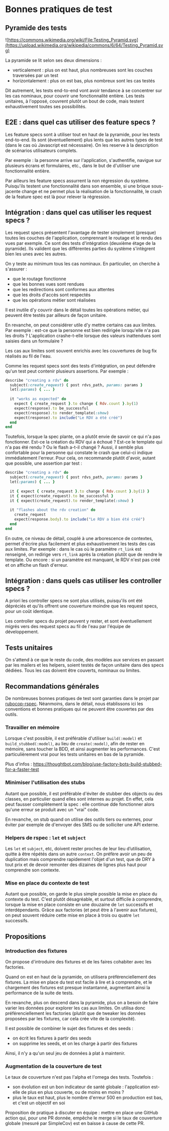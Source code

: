 # Bonnes pratiques de test

## Pyramide des tests

![https://commons.wikimedia.org/wiki/File:Testing_Pyramid.svg](https://upload.wikimedia.org/wikipedia/commons/6/64/Testing_Pyramid.svg)

La pyramide se lit selon ses deux dimensions : 
- verticalement : plus on est haut, plus nombreuses sont les couches traversées par un test
- horizontalement : plus on est bas, plus nombreux sont les cas testés

Dit autrement, les tests end-to-end vont avoir tendance à se concentrer sur les cas nominaux, pour couvrir une fonctionnalité entière. Les tests unitaires, à l'opposé, couvrent plutôt un bout de code, mais testent exhaustivement toutes ses possibilités.

## E2E : dans quel cas utiliser des feature specs ?

Les feature specs sont à utiliser tout en haut de la pyramide, pour les tests end-to-end. Ils sont (éventuellement) plus lents que les autres types de test (dans le cas où Javascript est nécessaire). On les reserve à la description de scénarios utilisateurs complets.

Par exemple : la personne arrive sur l'application, s'authentifie, navigue sur plusieurs écrans et formulaires, etc., dans le but de d'utiliser une fonctionnalité entière.

Par ailleurs les feature specs assurrent la non régression du système. Puisqu'ils testent une fonctionnalité dans son ensemble, si une brique sous-jacente change et ne permet plus la réalisation de la fonctionnalité, le crash de la feature spec est là pour relever la régression.

## Intégration : dans quel cas utiliser les request specs ?

Les request specs présentent l'avantage de tester simplement (presque) toutes les couches de l'application, comprennant le routage et le rendu des vues par exemple. Ce sont des tests d'intégration (deuxième étage de la pyramide). Ils valident que les différentes parties du système s'intègrent bien les unes avec les autres.

On y teste au minimum tous les cas nominaux. En particulier, on cherche à s'assurer : 
- que le routage fonctionne
- que les bonnes vues sont rendues
- que les redirections sont conformes aux attentes
- que les droits d'accès sont respectés
- que les opérations métier sont réalisées

Il est inutile d'y couvrir dans le détail toutes les opérations métier, qui peuvent être testés par ailleurs de façon unitaire.

En revanche, on peut considérer utile d'y mettre certains cas aux limites. Par exemple : est-ce que la personne est bien redirigée lorsqu'elle n'a pas les droits ? L'application crashe-t-elle lorsque des valeurs inattendues sont saisies dans un formulaire ?

Les cas aux limites sont souvent enrichis avec les couvertures de bug fix réalisés au fil de l'eau.

Comme les request specs sont des tests d'intégration, on peut défendre qu'un test peut contenir plusieurs assertions. Par exemple : 

```rb
describe "creating a rdv" do
  subject(:create_request) { post rdvs_path, params: params }
  let(:params) { ... }
  
  it "works as expected" do
    expect { create_request }.to change { Rdv.count }.by(1)
    expect(response).to be_successful
    expect(response).to render_template(:show)
    expect(response).to include("Le RDV a été créé")
  end
end
```

Toutefois, lorsque la spec plante, on a plutôt envie de savoir ce qui n'a pas fonctionner. Est-ce la création du RDV qui a échoué ? Est-ce le template qui n'a pas été rendu ? Ou le flash a-t-il changé ? Aussi, il semble plus confortable pour la personne qui constate le crash que celui-ci indique immédiatement l'erreur. Pour cela, on recommande plutôt d'avoir, autant que possible, une assertion par test : 

```rb
describe "creating a rdv" do
  subject(:create_request) { post rdvs_path, params: params }
  let(:params) { ... }
  
  it { expect { create_request }.to change { Rdv.count }.by(1) }
  it { expect(create_request).to be_successful }
  it { expect(create_request).to render_template(:show) }
  
  it "flashes about the rdv creation" do
    create_request   
    expect(response.body).to include("Le RDV a bien été créé")
  end
end
```

En outre, ce niveau de détail, couplé à une arborescence de contextes, permet d'écrire plus facilement et plus exhaustivement les tests des cas aux limites. Par exemple : dans le cas où le paramètre `rt_link` est renseigné, on redirige vers `rt_link` après la création plutôt que de rendre le template. Ou encore : si un paramètre est manquant, le RDV n'est pas créé et on affiche un flash d'erreur.

## Intégration : dans quels cas utiliser les controller specs ?

A priori les controller specs ne sont plus utilisés, puisqu'ils ont été dépréciés et qu'ils offrent une couverture moindre que les request specs, pour un coût identique.

Les controller specs du projet peuvent y rester, et sont éventuellement migrés vers des request specs au fil de l'eau par l'équipe de développement.

## Tests unitaires

On s'attend à ce que le reste du code, des modèles aux services en passant par les mailers et les helpers, soient testés de façon unitaire dans des specs dédiées. Tous les cas doivent être couverts, nominaux ou limites.

## Recommandations générales

De nombreuses bonnes pratiques de test sont garanties dans le projet par [rubocop-rspec](https://github.com/rubocop/rubocop-rspec). Néanmoins, dans le détail, nous établissons ici les conventions et bonnes pratiques qui ne peuvent être couvertes par des outils.

### Travailler en mémoire

Lorsque c'est possible, il est préférable d'utiliser `build(:model)` et `build_stubbed(:model)`, au lieu de `create(:model)`, afin de rester en mémoire, sans toucher la BDD, et ainsi augmenter les performances. C'est particulièrement vrai pour les tests unitaires en bas de la pyramide.

Plus d'infos : https://thoughtbot.com/blog/use-factory-bots-build-stubbed-for-a-faster-test

### Minimiser l'utilisation des stubs

Autant que possible, il est préférable d'éviter de stubber des objects ou des classes, en particulier quand elles sont internes au projet. En effet, cela peut fausser complètement la spec : elle continue dde fonctionner alors qu'une erreur se produit avec un "vrai" code.

En revanche, on stub quand on utilise des outils tiers ou externes, pour éviter par exemple de d'envoyer des SMS ou de solliciter une API externe.

### Helpers de rspec : `let` et `subject`

Les `let` et `subject`, etc, doivent rester proches de leur lieu d’utilisation, quitte à être répétés dans un autre `context`. On préfère avoir un peu de duplication mais comprendre rapidement l'objet d'un test, que de DRY à tout prix et de devoir remonter des dizaines de lignes plus haut pour comprendre son contexte.

### Mise en place du contexte de test

Autant que possible, on garde le plus simple possible la mise en place du contexte du test. C'est plutôt désagréable, et surtout difficile à comprendre, lorsque la mise en place consiste en une douzaine de `let` successifs et interdépendants. Grâce aux factories (et peut être à l'avenir aux fixtures), on peut souvent réduire cette mise en place à trois ou quatre `let` successifs.

## Propositions

### Introduction des fixtures

On propose d'introduire des fixtures et de les faires cohabiter avec les factories.

Quand on est en haut de la pyramide, on utilisera préférenciellement des fixtures. La mise en place du test est facile à lire et à comprendre, et le chargement des fixtures est presque instantanné, augmentant ainsi la performance de la suite de tests.

En revanche, plus on descend dans la pyramide, plus on a besoin de faire varier les données pour explorer les cas aux limites. On utilisa donc préférenciellement les factories (plutôt que de tweaker les données proposées par les fixtures, car cela crée vite de la complexité).

Il est possible de combiner le sujet des fixtures et des seeds : 
- on écrit les fixtures à partir des seeds
- on supprime les seeds, et on les charge à partir des fixtures

Ainsi, il n'y a qu'un seul jeu de données à plat à maintenir.

### Augmentation de la couverture de test

Le taux de couverture n'est pas l'alpha et l'omega des tests. Toutefois : 
- son évolution est un bon indicateur de santé globale : l'application est-elle de plus en plus couverte, ou de moins en moins ?
- plus le taux est haut, plus le nombre d'erreur 500 en production est bas, et c'est un objectif en soi

Proposition de pratique à discuter en équipe : mettre en place une GitHub action qui, pour une PR donnée, empêche le merge si le taux de couverture globale (mesuré par SimpleCov) est en baisse à cause de cette PR.